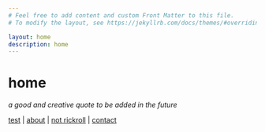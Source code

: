 ```yaml
---
# Feel free to add content and custom Front Matter to this file.
# To modify the layout, see https://jekyllrb.com/docs/themes/#overriding-theme-defaults

layout: home
description: home
---
```


# home

*a good and creative quote to be added in the future*

[test](/test "test") | [about](/about "about") | [not rickroll](https://www.youtube.com/watch?v=dQw4w9WgXcQ "NOT RICKROLL") | [contact](/contact "contact")
